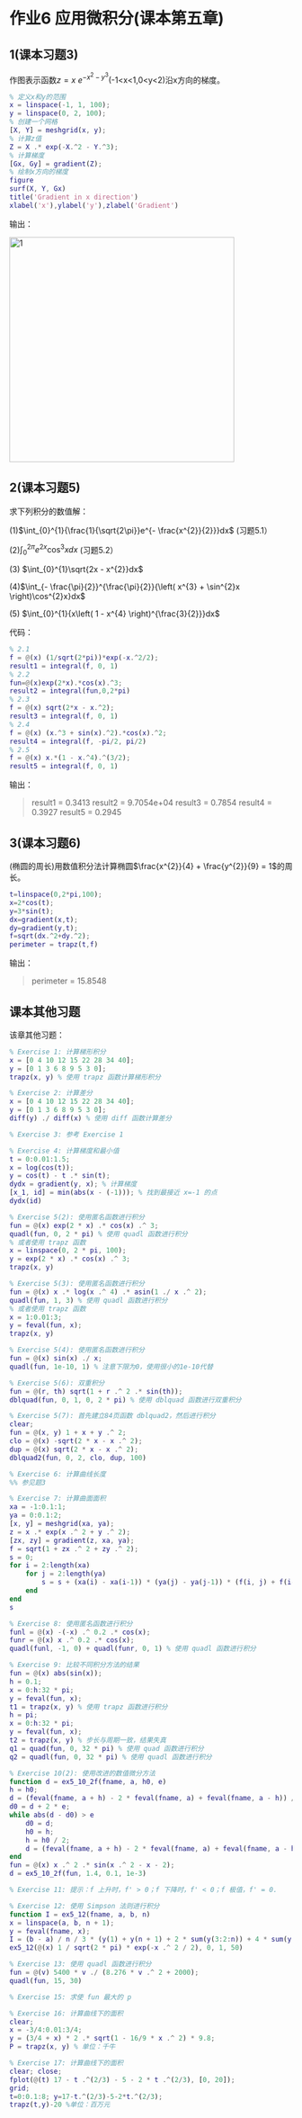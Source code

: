 # 作业6 应用微积分(课本第五章)

## 1(课本习题3)

作图表示函数$z = x\ e^{- x^{2} - y^{3}}$​(-1\<x\<1,0\<y\<2)沿x方向的梯度。

```matlab
% 定义x和y的范围
x = linspace(-1, 1, 100);
y = linspace(0, 2, 100);
% 创建一个网格
[X, Y] = meshgrid(x, y);
% 计算z值
Z = X .* exp(-X.^2 - Y.^3);
% 计算梯度
[Gx, Gy] = gradient(Z);
% 绘制x方向的梯度
figure
surf(X, Y, Gx)
title('Gradient in x direction')
xlabel('x'),ylabel('y'),zlabel('Gradient')
```

输出：

<img src="https://pic.wang1m.tech/uploads/2404/661f7e617e820.png" alt="1" style="width:400px;" />



## 2(课本习题5)

求下列积分的数值解：

(1)$\int_{0}^{1}{\frac{1}{\sqrt{2\pi}}e^{- \frac{x^{2}}{2}}}dx$    (习题5.1）​

(2)$\int_{0}^{2\pi}{e^{2x}\cos^{3}x}dx$    (习题5.2）

\(3\) $\int_{0}^{1}\sqrt{2x - x^{2}}dx$​ 

(4)$\int_{- \frac{\pi}{2}}^{\frac{\pi}{2}}{\left( x^{3} + \sin^{2}x \right)\cos^{2}x}dx$​

(5) $\int_{0}^{1}{x\left( 1 - x^{4} \right)^{\frac{3}{2}}}dx$​

代码：

```matlab
% 2.1
f = @(x) (1/sqrt(2*pi))*exp(-x.^2/2);
result1 = integral(f, 0, 1)
% 2.2
fun=@(x)exp(2*x).*cos(x).^3;
result2 = integral(fun,0,2*pi)
% 2.3
f = @(x) sqrt(2*x - x.^2);
result3 = integral(f, 0, 1)
% 2.4
f = @(x) (x.^3 + sin(x).^2).*cos(x).^2;
result4 = integral(f, -pi/2, pi/2)
% 2.5
f = @(x) x.*(1 - x.^4).^(3/2);
result5 = integral(f, 0, 1)
```

输出：

> result1 = 0.3413
> result2 = 9.7054e+04
> result3 = 0.7854
> result4 = 0.3927
> result5 = 0.2945

## 3(课本习题6)

(椭圆的周长)用数值积分法计算椭圆$\frac{x^{2}}{4} + \frac{y^{2}}{9} = 1$的周长。

```matlab
t=linspace(0,2*pi,100);
x=2*cos(t);
y=3*sin(t);
dx=gradient(x,t);
dy=gradient(y,t);
f=sqrt(dx.^2+dy.^2);
perimeter = trapz(t,f)
```

输出：

> perimeter = 15.8548

## 课本其他习题

该章其他习题：

```matlab
% Exercise 1: 计算梯形积分
x = [0 4 10 12 15 22 28 34 40];
y = [0 1 3 6 8 9 5 3 0];
trapz(x, y) % 使用 trapz 函数计算梯形积分

% Exercise 2: 计算差分
x = [0 4 10 12 15 22 28 34 40];
y = [0 1 3 6 8 9 5 3 0];
diff(y) ./ diff(x) % 使用 diff 函数计算差分

% Exercise 3: 参考 Exercise 1

% Exercise 4: 计算梯度和最小值
t = 0:0.01:1.5;
x = log(cos(t));
y = cos(t) - t .* sin(t);
dydx = gradient(y, x); % 计算梯度
[x_1, id] = min(abs(x - (-1))); % 找到最接近 x=-1 的点
dydx(id)

% Exercise 5(2): 使用匿名函数进行积分
fun = @(x) exp(2 * x) .* cos(x) .^ 3;
quadl(fun, 0, 2 * pi) % 使用 quadl 函数进行积分
% 或者使用 trapz 函数
x = linspace(0, 2 * pi, 100);
y = exp(2 * x) .* cos(x) .^ 3;
trapz(x, y)

% Exercise 5(3): 使用匿名函数进行积分
fun = @(x) x .* log(x .^ 4) .* asin(1 ./ x .^ 2);
quadl(fun, 1, 3) % 使用 quadl 函数进行积分
% 或者使用 trapz 函数
x = 1:0.01:3;
y = feval(fun, x);
trapz(x, y)

% Exercise 5(4): 使用匿名函数进行积分
fun = @(x) sin(x) ./ x;
quadl(fun, 1e-10, 1) % 注意下限为0，使用很小的1e-10代替

% Exercise 5(6): 双重积分
fun = @(r, th) sqrt(1 + r .^ 2 .* sin(th));
dblquad(fun, 0, 1, 0, 2 * pi) % 使用 dblquad 函数进行双重积分

% Exercise 5(7): 首先建立84页函数 dblquad2，然后进行积分
clear;
fun = @(x, y) 1 + x + y .^ 2;
clo = @(x) -sqrt(2 * x - x .^ 2);
dup = @(x) sqrt(2 * x - x .^ 2);
dblquad2(fun, 0, 2, clo, dup, 100)

% Exercise 6: 计算曲线长度
%% 参见题3

% Exercise 7: 计算曲面面积
xa = -1:0.1:1;
ya = 0:0.1:2;
[x, y] = meshgrid(xa, ya);
z = x .* exp(x .^ 2 + y .^ 2);
[zx, zy] = gradient(z, xa, ya);
f = sqrt(1 + zx .^ 2 + zy .^ 2);
s = 0;
for i = 2:length(xa)
    for j = 2:length(ya)
        s = s + (xa(i) - xa(i-1)) * (ya(j) - ya(j-1)) * (f(i, j) + f(i-1, j) + f(i, j-1) + f(i-1, j-1)) / 4;
    end
end
s

% Exercise 8: 使用匿名函数进行积分
funl = @(x) -(-x) .^ 0.2 .* cos(x);
funr = @(x) x .^ 0.2 .* cos(x);
quadl(funl, -1, 0) + quadl(funr, 0, 1) % 使用 quadl 函数进行积分

% Exercise 9: 比较不同积分方法的结果
fun = @(x) abs(sin(x));
h = 0.1;
x = 0:h:32 * pi;
y = feval(fun, x);
t1 = trapz(x, y) % 使用 trapz 函数进行积分
h = pi;
x = 0:h:32 * pi;
y = feval(fun, x);
t2 = trapz(x, y) % 步长与周期一致，结果失真
q1 = quad(fun, 0, 32 * pi) % 使用 quad 函数进行积分
q2 = quadl(fun, 0, 32 * pi) % 使用 quadl 函数进行积分

% Exercise 10(2): 使用改进的数值微分方法
function d = ex5_10_2f(fname, a, h0, e)
h = h0;
d = (feval(fname, a + h) - 2 * feval(fname, a) + feval(fname, a - h)) / (h * h);
d0 = d + 2 * e;
while abs(d - d0) > e
    d0 = d;
    h0 = h;
    h = h0 / 2;
    d = (feval(fname, a + h) - 2 * feval(fname, a) + feval(fname, a - h)) / (h * h);
end
fun = @(x) x .^ 2 .* sin(x .^ 2 - x - 2);
d = ex5_10_2f(fun, 1.4, 0.1, 1e-3)

% Exercise 11: 提示：f 上升时，f' > 0；f 下降时，f' < 0；f 极值，f' = 0.

% Exercise 12: 使用 Simpson 法则进行积分
function I = ex5_12(fname, a, b, n)
x = linspace(a, b, n + 1);
y = feval(fname, x);
I = (b - a) / n / 3 * (y(1) + y(n + 1) + 2 * sum(y(3:2:n)) + 4 * sum(y(2:2:n)));
ex5_12(@(x) 1 / sqrt(2 * pi) * exp(-x .^ 2 / 2), 0, 1, 50)

% Exercise 13: 使用 quadl 函数进行积分
fun = @(v) 5400 * v ./ (8.276 * v .^ 2 + 2000);
quadl(fun, 15, 30)

% Exercise 15: 求使 fun 最大的 p

% Exercise 16: 计算曲线下的面积
clear;
x = -3/4:0.01:3/4;
y = (3/4 + x) * 2 .* sqrt(1 - 16/9 * x .^ 2) * 9.8;
P = trapz(x, y) % 单位：千牛

% Exercise 17: 计算曲线下的面积
clear; close;
fplot(@(t) 17 - t .^(2/3) - 5 - 2 * t .^(2/3), [0, 20]);
grid;
t=0:0.1:8; y=17-t.^(2/3)-5-2*t.^(2/3);
trapz(t,y)-20 %单位：百万元
```